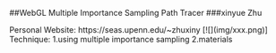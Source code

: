 ##WebGL Multiple Importance Sampling Path Tracer
###xinyue Zhu
<p>Personal Website: https://seas.upenn.edu/~zhuxiny
[![](img/xxx.png)]
Technique:
1.using multiple importance sampling
2.materials






















